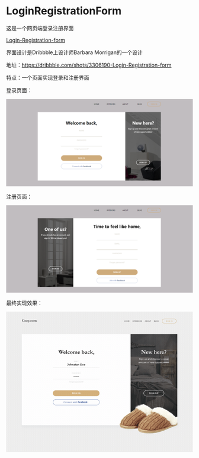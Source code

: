 # LoginRegistrationForm

这是一个网页端登录注册界面

<a href="https://hannah-water.github.io/LoginRegistrationForm/login_register.html">Login-Registration-form</a>

界面设计是Dribbble上设计师Barbara Morrigan的一个设计

地址：https://dribbble.com/shots/3306190-Login-Registration-form

特点：一个页面实现登录和注册界面

登录页面：

<img src="images/login.png" />


注册页面：

<img src="images/registration.png" />


最终实现效果：

<img src="images/login-registration.gif" />
